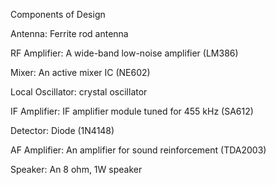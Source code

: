 Components of Design

Antenna: Ferrite rod antenna

RF Amplifier: A wide-band low-noise amplifier (LM386)

Mixer: An active mixer IC (NE602)

Local Oscillator: crystal oscillator

IF Amplifier: IF amplifier module tuned for 455 kHz (SA612)

Detector: Diode (1N4148)

AF Amplifier: An amplifier for sound reinforcement (TDA2003)

Speaker: An 8 ohm, 1W speaker
